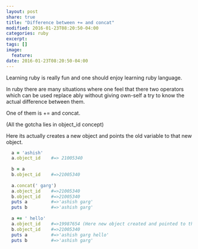 ```yaml
---
layout: post
share: true
title: "Difference between += and concat"
modified: 2016-01-23T08:20:50-04:00
categories: ruby
excerpt:
tags: []
image:
  feature:
date: 2016-01-23T08:20:50-04:00
---
```


Learning ruby is really fun and one should enjoy learning ruby language.

In ruby there are many situations where one feel that there two operators which can be used replace ably without giving 
own-self a try to know the actual difference between them. 

One of them is += and concat.

(All the gotcha lies in object_id concept) 

Here its actually creates a new object and points the old variable to that new object. 

```ruby
  a = 'ashish'
  a.object_id    #=> 21005340
  
  b = a
  b.object_id    #=>21005340
  
  a.concat(' garg') 
  a.object_id    #=>21005340
  b.object_id    #=>21005340
  puts a         #=>'ashish garg'
  puts b         #=>'ashish garg' 
  
  a += ' hello'
  a.object_id    #=>19987654 (Here new object created and pointed to that variable.)
  b.object_id    #=>21005340
  puts a         #=>'ashish garg hello'
  puts b         #=>'ashish garg' 
```

